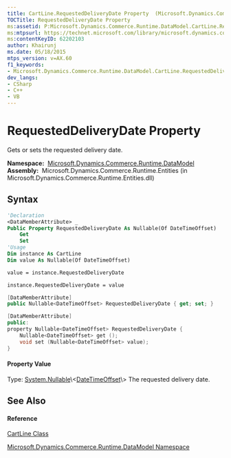 ```yaml
---
title: CartLine.RequestedDeliveryDate Property  (Microsoft.Dynamics.Commerce.Runtime.DataModel)
TOCTitle: RequestedDeliveryDate Property
ms:assetid: P:Microsoft.Dynamics.Commerce.Runtime.DataModel.CartLine.RequestedDeliveryDate
ms:mtpsurl: https://technet.microsoft.com/library/microsoft.dynamics.commerce.runtime.datamodel.cartline.requesteddeliverydate(v=AX.60)
ms:contentKeyID: 62202103
author: Khairunj
ms.date: 05/18/2015
mtps_version: v=AX.60
f1_keywords:
- Microsoft.Dynamics.Commerce.Runtime.DataModel.CartLine.RequestedDeliveryDate
dev_langs:
- CSharp
- C++
- VB
---
```


# RequestedDeliveryDate Property

Gets or sets the requested delivery date.

**Namespace:**  [Microsoft.Dynamics.Commerce.Runtime.DataModel](microsoft-dynamics-commerce-runtime-datamodel-namespace.md)  
**Assembly:**  Microsoft.Dynamics.Commerce.Runtime.Entities (in Microsoft.Dynamics.Commerce.Runtime.Entities.dll)

## Syntax

``` vb
'Declaration
<DataMemberAttribute> _
Public Property RequestedDeliveryDate As Nullable(Of DateTimeOffset)
    Get
    Set
'Usage
Dim instance As CartLine
Dim value As Nullable(Of DateTimeOffset)

value = instance.RequestedDeliveryDate

instance.RequestedDeliveryDate = value
```

``` csharp
[DataMemberAttribute]
public Nullable<DateTimeOffset> RequestedDeliveryDate { get; set; }
```

``` c++
[DataMemberAttribute]
public:
property Nullable<DateTimeOffset> RequestedDeliveryDate {
    Nullable<DateTimeOffset> get ();
    void set (Nullable<DateTimeOffset> value);
}
```

#### Property Value

Type: [System.Nullable](https://technet.microsoft.com/library/b3h38hb0\(v=ax.60\))\<[DateTimeOffset](https://technet.microsoft.com/library/bb341783\(v=ax.60\))\>  
The requested delivery date.  

## See Also

#### Reference

[CartLine Class](cartline-class-microsoft-dynamics-commerce-runtime-datamodel.md)

[Microsoft.Dynamics.Commerce.Runtime.DataModel Namespace](microsoft-dynamics-commerce-runtime-datamodel-namespace.md)

